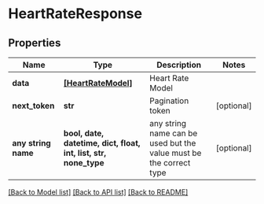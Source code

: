 # HeartRateResponse


## Properties
Name | Type | Description | Notes
------------ | ------------- | ------------- | -------------
**data** | [**[HeartRateModel]**](HeartRateModel.md) | Heart Rate Model | 
**next_token** | **str** | Pagination token | [optional] 
**any string name** | **bool, date, datetime, dict, float, int, list, str, none_type** | any string name can be used but the value must be the correct type | [optional]

[[Back to Model list]](../README.md#documentation-for-models) [[Back to API list]](../README.md#documentation-for-api-endpoints) [[Back to README]](../README.md)


